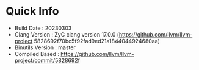 # Quick Info
* Build Date : 20230303
* Clang Version : ZyC clang version 17.0.0 (https://github.com/llvm/llvm-project 5828692f70bc5f92fad9ed21a1844044924680aa)
* Binutils Version : master
* Compiled Based : https://github.com/llvm/llvm-project/commit/5828692f

